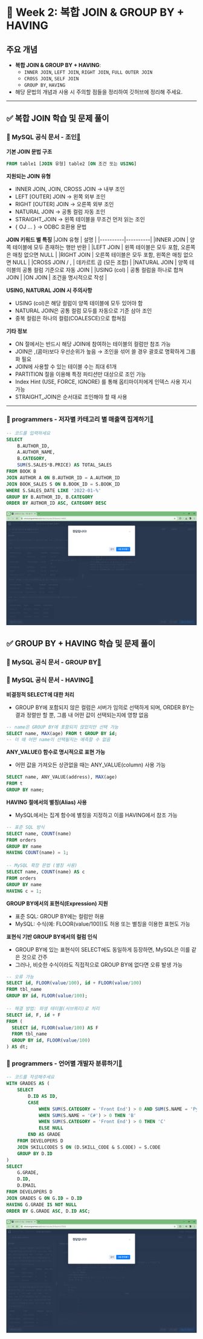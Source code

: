 # **📌 Week 2: 복합 JOIN & GROUP BY + HAVING**

## **주요 개념**

- **복합 JOIN & GROUP BY + HAVING**:
    - `INNER JOIN`, `LEFT JOIN`, `RIGHT JOIN`, `FULL OUTER JOIN`
    - `CROSS JOIN`, `SELF JOIN`
    - `GROUP BY`, `HAVING`
- 해당 문법의 개념과 사용 시 주의할 점들을 정리하여 깃허브에 정리해 주세요.

---

## **✅ 복합 JOIN 학습 및 문제 풀이**

### 📖 MySQL 공식 문서 - 조인[🔗](https://dev.mysql.com/doc/refman/8.0/en/join.html)

**기본 JOIN 문법 구조**
```sql
FROM table1 [JOIN 유형] table2 [ON 조건 또는 USING]
```

**지원되는 JOIN 유형**
- INNER JOIN, JOIN, CROSS JOIN → 내부 조인
- LEFT [OUTER] JOIN → 왼쪽 외부 조인
- RIGHT [OUTER] JOIN → 오른쪽 외부 조인
- NATURAL JOIN → 공통 컬럼 자동 조인
- STRAIGHT_JOIN → 왼쪽 테이블을 무조건 먼저 읽는 조인
- { OJ ... } → ODBC 호환용 문법

**JOIN 키워드 별 특징**
|JOIN 유형 |	설명 |
|----------|----------|
|INNER JOIN	| 양쪽 테이블에 모두 존재하는 행만 반환 |
|LEFT JOIN	| 왼쪽 테이블은 모두 포함, 오른쪽은 매칭 없으면 NULL |
|RIGHT JOIN	| 오른쪽 테이블은 모두 포함, 왼쪽은 매칭 없으면 NULL |
|CROSS JOIN / ,	| 데카르트 곱 (모든 조합) |
|NATURAL JOIN |	양쪽 테이블의 공통 컬럼 기준으로 자동 JOIN |
|USING (col)	| 공통 컬럼을 하나로 합쳐 JOIN |
|ON	JOIN | 조건을 명시적으로 작성 |

**USING, NATURAL JOIN 시 주의사항**
- USING (col)은 해당 컬럼이 양쪽 테이블에 모두 있어야 함
- NATURAL JOIN은 공통 컬럼 모두를 자동으로 기준 삼아 조인
- 중복 컬럼은 하나의 컬럼(COALESCE)으로 합쳐짐

**기타 정보**
- ON 절에서는 반드시 해당 JOIN에 참여하는 테이블의 컬럼만 참조 가능
- JOIN은 ,(콤마)보다 우선순위가 높음 → 조인을 섞어 쓸 경우 괄호로 명확하게 그룹화 필요
- JOIN에 사용할 수 있는 테이블 수는 최대 61개
- PARTITION 절을 이용해 특정 파티션만 대상으로 조인 가능
- Index Hint (USE, FORCE, IGNORE) 를 통해 옵티마이저에게 인덱스 사용 지시 가능
- STRAIGHT_JOIN은 순서대로 조인해야 할 때 사용

---
### 📝 programmers - 저자별 카테고리 별 매출액 집계하기[🔗](https://school.programmers.co.kr/learn/courses/30/lessons/144856)

```sql
-- 코드를 입력하세요
SELECT
    B.AUTHOR_ID,
    A.AUTHOR_NAME,
    B.CATEGORY,
    SUM(S.SALES*B.PRICE) AS TOTAL_SALES
FROM BOOK B
JOIN AUTHOR A ON B.AUTHOR_ID = A.AUTHOR_ID
JOIN BOOK_SALES S ON B.BOOK_ID = S.BOOK_ID
WHERE S.SALES_DATE LIKE '2022-01-%'
GROUP BY B.AUTHOR_ID, B.CATEGORY
ORDER BY AUTHOR_ID ASC, CATEGORY DESC
```
![image](../SQL/image/Week2/1.png)

## **✅ GROUP BY + HAVING 학습 및 문제 풀이**

### 📖 MySQL 공식 문서 - GROUP BY[🔗](https://dev.mysql.com/doc/refman/8.0/en/group-by-handling.html)
### 📖 MySQL 공식 문서 - HAVING[🔗](https://dev.mysql.com/doc/refman/8.0/en/group-by-handling.html)

**비결정적 SELECT에 대한 처리**
- GROUP BY에 포함되지 않은 컬럼은 서버가 임의로 선택하게 되며, ORDER BY는 결과 정렬만 할 뿐, 그룹 내 어떤 값이 선택되는지에 영향 없음

```sql
-- name은 GROUP BY에 포함되지 않았지만 선택 가능
SELECT name, MAX(age) FROM t GROUP BY id;
-- 이 때 어떤 name이 선택될지는 예측할 수 없음
```

**ANY_VALUE() 함수로 명시적으로 표현 가능**
- 어떤 값을 가져오든 상관없을 때는 ANY_VALUE(column) 사용 가능
```sql
SELECT name, ANY_VALUE(address), MAX(age)
FROM t
GROUP BY name;
```

**HAVING 절에서의 별칭(Alias) 사용**
- MySQL에서는 집계 함수에 별칭을 지정하고 이를 HAVING에서 참조 가능

```sql
-- 표준 SQL 방식
SELECT name, COUNT(name)
FROM orders
GROUP BY name
HAVING COUNT(name) = 1;

-- MySQL 확장 문법 (별칭 사용)
SELECT name, COUNT(name) AS c
FROM orders
GROUP BY name
HAVING c = 1;
```

**GROUP BY에서의 표현식(Expression) 지원**
- 표준 SQL: GROUP BY에는 컬럼만 허용
- MySQL: 수식(예: FLOOR(value/100))도 허용 또는 별칭을 이용한 표현도 가능

**표현식 기반 GROUP BY에서의 컬럼 인식**
- GROUP BY에 있는 표현식이 SELECT에도 동일하게 등장하면, MySQL은 이를 같은 것으로 간주
- 그러나, 비슷한 수식이라도 직접적으로 GROUP BY에 없다면 오류 발생 가능
```sql
-- 오류 가능
SELECT id, FLOOR(value/100), id + FLOOR(value/100)
FROM tbl_name
GROUP BY id, FLOOR(value/100);

-- 해결 방법: 파생 테이블(서브쿼리)로 처리
SELECT id, F, id + F
FROM (
  SELECT id, FLOOR(value/100) AS F
  FROM tbl_name
  GROUP BY id, FLOOR(value/100)
) AS dt;
```

### 📝 programmers - 언어별 개발자 분류하기[🔗](https://school.programmers.co.kr/learn/courses/30/lessons/276036)

```SQL
-- 코드를 작성해주세요
WITH GRADES AS (
    SELECT
        D.ID AS ID,
        CASE
            WHEN SUM(S.CATEGORY = 'Front End') > 0 AND SUM(S.NAME = 'Python') > 0 THEN 'A'
            WHEN SUM(S.NAME = 'C#') > 0 THEN 'B'
            WHEN SUM(S.CATEGORY = 'Front End') > 0 THEN 'C'
            ELSE NULL
        END AS GRADE
    FROM DEVELOPERS D
    JOIN SKILLCODES S ON (D.SKILL_CODE & S.CODE) = S.CODE
    GROUP BY D.ID
)
SELECT
    G.GRADE,
    D.ID,
    D.EMAIL
FROM DEVELOPERS D
JOIN GRADES G ON G.ID = D.ID
HAVING G.GRADE IS NOT NULL
ORDER BY G.GRADE ASC, D.ID ASC;
```

![image](../SQL/image/Week2/2.png)